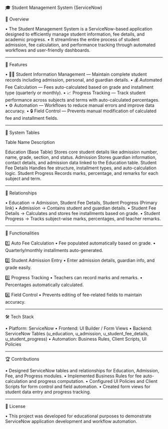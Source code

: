 🎓 Student Management System (ServiceNow)

📌 Overview

• The Student Management System is a ServiceNow-based application designed to efficiently manage student information, fee details, and academic progress.
• It streamlines the entire process of student admission, fee calculation, and performance tracking through automated workflows and user-friendly dashboards.


---

🚀 Features

• 🧑‍🎓 Student Information Management — Maintain complete student records including admission, personal, and guardian details.
• 💰 Automated Fee Calculation — Fees auto-calculated based on grade and installment type (quarterly or monthly).
• 📈 Progress Tracking — Track student performance across subjects and terms with auto-calculated percentages.
• ⚙ Automation — Workflows to reduce manual errors and improve data accuracy.
• 🔒 Field Control — Prevents manual modification of calculated fee and installment fields.


---

🧩 System Tables

Table Name	Description

Education (Base Table)	Stores core student details like admission number, name, grade, section, and status.
Admission	Stores guardian information, contact details, and admission data linked to the Education table.
Student Fee Details	Handles fee structure, installment types, and auto-calculation logic.
Student Progress	Records marks, percentage, and remarks for each subject and term.



---

🔗 Relationships

• Education → Admission, Student Fee Details, Student Progress (Primary link)
• Admission → Contains student and guardian details.
• Student Fee Details → Calculates and stores fee installments based on grade.
• Student Progress → Tracks subject-wise marks, percentages, and teacher remarks.


---

🧮 Functionalities

1️⃣ Auto Fee Calculation
• Fee populated automatically based on grade.
• Quarterly/monthly installments auto-generated.

2️⃣ Student Admission Entry
• Enter admission details, guardian info, and grade easily.

3️⃣ Progress Tracking
• Teachers can record marks and remarks.
• Percentages automatically calculated.

4️⃣ Field Control
• Prevents editing of fee-related fields to maintain accuracy.


---

🛠 Tech Stack

• Platform: ServiceNow
• Frontend: UI Builder / Form Views
• Backend: ServiceNow Tables (u_education, u_admission, u_student_fee_details, u_student_progress)
• Automation: Business Rules, Client Scripts, UI Policies


---

🏆 Contributions

• Designed ServiceNow tables and relationships for Education, Admission, Fee, and Progress modules.
• Implemented Business Rules for fee auto-calculation and progress computation.
• Configured UI Policies and Client Scripts for form control and field automation.
• Created form views for student data entry and progress tracking.


---

📜 License

• This project was developed for educational purposes to demonstrate ServiceNow application development and workflow automation.
